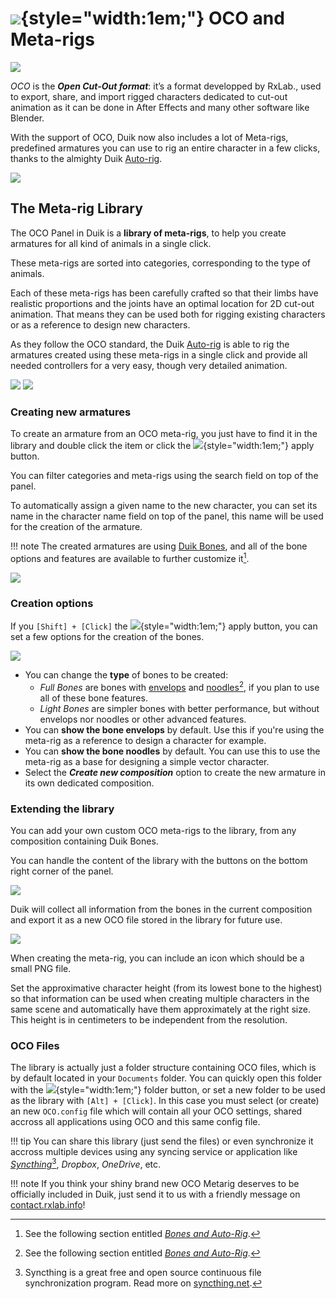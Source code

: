 # ![](../../img/duik/icons/oco.svg){style="width:1em;"} OCO and Meta-rigs

![](../../img/illustration/oco-angela.gif)

*OCO* is the ***Open Cut-Out format***: it’s a format developped by RxLab., used to export, share, and import rigged characters dedicated to cut-out animation as it can be done in After Effects and many other software like Blender.

With the support of OCO, Duik now also includes a lot of Meta-rigs, predefined armatures you can use to rig an entire character in a few clicks, thanks to the almighty Duik [Auto-rig](../bones/autorig/index.md).

![](../../img/duik/oco/oco_panel.png)

## The Meta-rig Library

The OCO Panel in Duik is a **library of meta-rigs**, to help you create armatures for all kind of animals in a single click.

These meta-rigs are sorted into categories, corresponding to the type of animals.

Each of these meta-rigs has been carefully crafted so that their limbs have realistic proportions and the joints have an optimal location for 2D cut-out animation. That means they can be used both for rigging existing characters or as a reference to design new characters.

As they follow the OCO standard, the Duik [Auto-rig](../bones/autorig/index.md) is able to rig the armatures created using these meta-rigs in a single click and provide all needed controllers for a very easy, though very detailed animation.

![](../../img/illustration/man.png)
![](../../img/illustration/raptor.png)

### Creating new armatures

To create an armature from an OCO meta-rig, you just have to find it in the library and double click the item or click the ![](../../img/duik/icons/check.svg){style="width:1em;"} apply button.

You can filter categories and meta-rigs using the search field on top of the panel.

To automatically assign a given name to the new character, you can set its name in the character name field on top of the panel, this name will be used for the creation of the armature.

!!! note
    The created armatures are using [Duik Bones](../bones/index.md), and all of the bone options and features are available to further customize it[^1].

![](../../img/illustration/rabbit_armature.png)

### Creation options

If you `[Shift] + [Click]` the ![](../../img/duik/icons/check.svg){style="width:1em;"} apply button, you can set a few options for the creation of the bones.

![](../../img/duik/oco/creation_options.png)

- You can change the **type** of bones to be created:
    - *Full Bones* are bones with [envelops](../bones/envelops.md) and [noodles](../bones/noodles.md)[^1], if you plan to use all of these bone features.
    - *Light Bones* are simpler bones with better performance, but without envelops nor noodles or other advanced features.
- You can **show the bone envelops** by default. Use this if you're using the meta-rig as a reference to design a character for example.
- You can **show the bone noodles** by default. You can use this to use the meta-rig as a base for designing a simple vector character.
- Select the ***Create new composition*** option to create the new armature in its own dedicated composition.

### Extending the library

You can add your own custom OCO meta-rigs to the library, from any composition containing Duik Bones.

You can handle the content of the library with the buttons on the bottom right corner of the panel.

![](../../img/duik/oco/oco_lib_buttons.png)

Duik will collect all information from the bones in the current composition and export it as a new OCO file stored in the library for future use.

![](../../img/duik/oco/create_metarig.png)

When creating the meta-rig, you can include an icon which should be a small PNG file.

Set the approximative character height (from its lowest bone to the highest) so that information can be used when creating multiple characters in the same scene and automatically have them approximately at the right size. This height is in centimeters to be independent from the resolution.

### OCO Files

The library is actually just a folder structure containing OCO files, which is by default located in your `Documents` folder. You can quickly open this folder with the ![](../../img/duik/icons/folder.svg){style="width:1em;"} folder button, or set a new folder to be used as the library with `[Alt] + [Click]`. In this case you must select (or create) an new `OCO.config` file which will contain all your OCO settings, shared accross all applications using OCO and this same config file.

!!! tip
    You can share this library (just send the files) or even synchronize it accross multiple devices using any syncing service or application like [*Syncthing*](https://syncthing.net/)[^2], *Dropbox*, *OneDrive*, etc.

!!! note
    If you think your shiny brand new OCO Metarig deserves to be officially included in Duik, just send it to us with a friendly message on [contact.rxlab.info](http://contact.rxlab.info)!

[^1]: See the following section entitled [*Bones and Auto-Rig*](../bones/index.md).

[^2]: Syncthing is a great free and open source continuous file synchronization program. Read more on [syncthing.net](https://syncthing.net/).